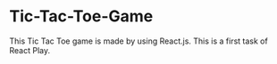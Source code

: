 # Tic-Tac-Toe-Game
This Tic Tac Toe game is made by using React.js. This is a first task of React Play.
